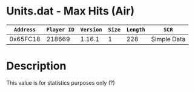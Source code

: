 # Units.dat - Max Hits (Air)

| `Address` | `Player ID` | `Version` | `Size` | `Length` | `SCR` |
| ---------- | ----------- | --------- | ------ | -------- | ---- |
| 0x65FC18 | 218669 | 1.16.1 | 1 | 228 | Simple Data |

# Description

This value is for statistics purposes only (?)